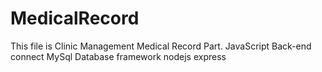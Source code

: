 # MedicalRecord
This file is Clinic Management Medical Record Part.
JavaScript Back-end connect MySql Database
framework nodejs express

